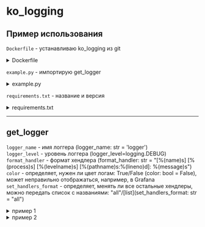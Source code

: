 # ko_logging

## Пример использования 

`Dockerfile` - устанавливаю ko_logging из git

<details>
  <summary>Dockerfile</summary>

```BASH
RUN pip install --upgrade pip &&\
    pip install git+https://github.com/Shk337/ko_logging#egg=ko_logging &&\
    pip install -r requirements.txt
```

</details>

`example.py`  - импортирую get_logger

<details>
  <summary>example.py</summary>

```python
from ko_logging import get_logger

logger = get_logger()

logger.warning(f'log message')
```

</details>

`requirements.txt` - название и версия

<details>
  <summary>requirements.txt</summary>

```txt
ko_logging>=0.0.1
```

</details>

---

## get_logger


`logger_name` - имя логгера (logger_name: str = 'logger')</br>
`logger_level` - уровень логгера (logger_level=logging.DEBUG)</br>
`format_handler` - формат хендлера (format_handler: str = "[%(name)s] [%(process)s] [%(levelname)s] [%(pathname)s:%(lineno)d]: %(message)s")</br>
`color` - определяет, нужен ли цвет логам: True/False (color: bool = False), может неправильно отображаться, например, в Grafana </br>
`set_handlers_format` - определяет, менять ли все остальные хендлеры, можно передать список с названиями: "all"/[list](set_handlers_format: str = "all")</br>

<details>
  <summary>пример 1</summary>

```python
from ko_logging import get_logger

logger = get_logger()

logger.warning(f'log message')
```
`log` </br>

[logger] [37] [WARNING] [/app/./example.py:12]: log message
</details>

<details>
  <summary>пример 2</summary>

```python
from ko_logging import get_logger

logger = get_logger(name='example123', handler_format="%(asctime)-8s %(processName)s  %(message)s", colorize=True)

logger.warning(f'log message')
```
`log` </br>

<p><span style="color:#F4FA58">2022-07-28 11:30:07,120 SpawnProcess-1  log message</span>.</p>
</details>